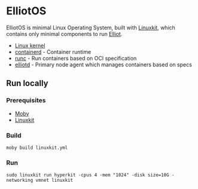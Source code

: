 # ElliotOS
ElliotOS is minimal Linux Operating System, built with [Linuxkit](https://github.com/linuxkit/linuxkit), which contains only minimal components to run [Elliot](https://github.com/ernoaapa/elliot).

- [Linux kernel](https://github.com/linuxkit/linuxkit/tree/master/kernel)
- [containerd](https://github.com/containerd/containerd) - Container runtime
- [runc](https://github.com/opencontainers/runc) - Run containers based on OCI specification
- [elliotd](https://github.com/ernoaapa/elliot) - Primary node agent which manages containers based on specs

## Run locally
### Prerequisites
- [Moby](https://github.com/moby/moby)
- [Linuxkit](https://github.com/linuxkit/linuxkit)

### Build
```
moby build linuxkit.yml
```

### Run
```shell
sudo linuxkit run hyperkit -cpus 4 -mem "1024" -disk size=10G -networking vmnet linuxkit
```
